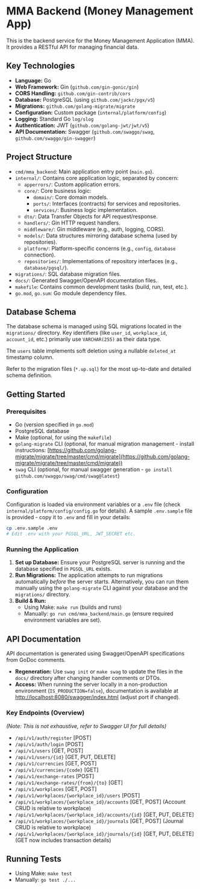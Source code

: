 # MMA Backend (Money Management App)

This is the backend service for the Money Management Application (MMA). It provides a RESTful API for managing financial data.

## Key Technologies

*   **Language:** Go
*   **Web Framework:** Gin (`github.com/gin-gonic/gin`)
*   **CORS Handling:** `github.com/gin-contrib/cors`
*   **Database:** PostgreSQL (using `github.com/jackc/pgx/v5`)
*   **Migrations:** `github.com/golang-migrate/migrate`
*   **Configuration:** Custom package (`internal/platform/config`)
*   **Logging:** Standard Go `log/slog`
*   **Authentication:** JWT (`github.com/golang-jwt/jwt/v5`)
*   **API Documentation:** Swagger (`github.com/swaggo/swag`, `github.com/swaggo/gin-swagger`)

## Project Structure

*   `cmd/mma_backend`: Main application entry point (`main.go`).
*   `internal/`: Contains core application logic, separated by concern:
    *   `apperrors/`: Custom application errors.
    *   `core/`: Core business logic:
        *   `domain/`: Core domain models.
        *   `ports/`: Interfaces (contracts) for services and repositories.
        *   `services/`: Business logic implementation.
    *   `dto/`: Data Transfer Objects for API request/response.
    *   `handlers/`: Gin HTTP request handlers.
    *   `middleware/`: Gin middleware (e.g., auth, logging, CORS).
    *   `models/`: Data structures mirroring database schema (used by repositories).
    *   `platform/`: Platform-specific concerns (e.g., `config`, `database` connection).
    *   `repositories/`: Implementations of repository interfaces (e.g., `database/pgsql/`).
*   `migrations/`: SQL database migration files.
*   `docs/`: Generated Swagger/OpenAPI documentation files.
*   `makefile`: Contains common development tasks (build, run, test, etc.).
*   `go.mod`, `go.sum`: Go module dependency files.

## Database Schema

The database schema is managed using SQL migrations located in the `migrations/` directory.
Key identifiers (like `user_id`, `workplace_id`, `account_id`, etc.) primarily use `VARCHAR(255)` as their data type.

The `users` table implements soft deletion using a nullable `deleted_at` timestamp column.

Refer to the migration files (`*.up.sql`) for the most up-to-date and detailed schema definition.

## Getting Started

### Prerequisites

*   Go (version specified in `go.mod`)
*   PostgreSQL database
*   Make (optional, for using the `makefile`)
*   `golang-migrate` CLI (optional, for manual migration management - install instructions: [https://github.com/golang-migrate/migrate/tree/master/cmd/migrate](https://github.com/golang-migrate/migrate/tree/master/cmd/migrate))
*   `swag` CLI (optional, for manual swagger generation - `go install github.com/swaggo/swag/cmd/swag@latest`)

### Configuration

Configuration is loaded via environment variables or a `.env` file (check `internal/platform/config/config.go` for details). A sample `.env.sample` file is provided - copy it to `.env` and fill in your details:

```bash
cp .env.sample .env
# Edit .env with your PGSQL_URL, JWT_SECRET etc.
```

### Running the Application

1.  **Set up Database:** Ensure your PostgreSQL server is running and the database specified in `PGSQL_URL` exists.
2.  **Run Migrations:** The application attempts to run migrations automatically *before* the server starts. Alternatively, you can run them manually using the `golang-migrate` CLI against your database and the `migrations/` directory.
3.  **Build & Run:**
    *   Using Make: `make run` (builds and runs)
    *   Manually: `go run cmd/mma_backend/main.go` (ensure required environment variables are set).

## API Documentation

API documentation is generated using Swagger/OpenAPI specifications from GoDoc comments.

*   **Regeneration:** Use `swag init` or `make swag` to update the files in the `docs/` directory after changing handler comments or DTOs.
*   **Access:** When running the server locally in a non-production environment (`IS_PRODUCTION=false`), documentation is available at [http://localhost:8080/swagger/index.html](http://localhost:8080/swagger/index.html) (adjust port if changed).

### Key Endpoints (Overview)

*(Note: This is not exhaustive, refer to Swagger UI for full details)*

*   `/api/v1/auth/register` [POST]
*   `/api/v1/auth/login` [POST]
*   `/api/v1/users` [GET, POST]
*   `/api/v1/users/{id}` [GET, PUT, DELETE]
*   `/api/v1/currencies` [GET, POST]
*   `/api/v1/currencies/{code}` [GET]
*   `/api/v1/exchange-rates` [POST]
*   `/api/v1/exchange-rates/{from}/{to}` [GET]
*   `/api/v1/workplaces` [GET, POST]
*   `/api/v1/workplaces/{workplace_id}/users` [POST]
*   `/api/v1/workplaces/{workplace_id}/accounts` [GET, POST] (Account CRUD is relative to workplace)
*   `/api/v1/workplaces/{workplace_id}/accounts/{id}` [GET, PUT, DELETE]
*   `/api/v1/workplaces/{workplace_id}/journals` [GET, POST] (Journal CRUD is relative to workplace)
*   `/api/v1/workplaces/{workplace_id}/journals/{id}` [GET, PUT, DELETE] (GET now includes transaction details)

## Running Tests

*   Using Make: `make test`
*   Manually: `go test ./...`
